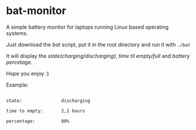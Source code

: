 # bat-monitor
A simple battery monitor for laptops running Linux based operating systems.

Just download the <em>bat</em> script, put it in the root directory and run it with <code>./bat</code>

It will display the <em>state(charging/discharging)</em>, <em>time til empty/full</em> and <em>battery percetage</em>.

Hope you enjoy :)

Example:

<code>
state:               discharging
</code>

<code>
time to empty:       2,1 hours
</code>

<code>
percentage:          80%
</code>
